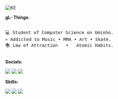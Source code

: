 ![KE](https://github.com/gleite22/gleite22/assets/117817612/08c5f0a8-1021-4547-ab84-299e43968ccd)
 <p><b>gL- Things</b>:</b></p>
 <pre>   
💻 Student of Computer Science on Uminho.
💀 Addicted to Music • MMA • Art • Skate.
📚 Law of Attraction   •   Atomic Habits.
 </pre>
 

   
   <div align="left">
   <p><b>Socials:</b></p>
  <a href="http://www.instagram.com/gleite23" [rel="noreferrer"><img src="https://img.shields.io/badge/Instagram-E4405F?style=for-the-badge&logo=instagram&logoColor=white"/></a></code>
<a href="https://discord.gg/guileite22" [rel="noreferrer"><img src="https://img.shields.io/badge/Discord-7289DA?style=for-the-badge&logo=discord&logoColor=white" /></a></code>
  <a href="https://open.spotify.com/user/31bq5u6kmaczwdvjlk52mg6lsjma" [rel="noreferrer"><img src="https://img.shields.io/badge/Spotify-1ED760?&style=for-the-badge&logo=spotify&logoColor=white" /></a></code>
</p>

  
      
 <p><b>Skills:</b></p>

<p align="left">
  <a [rel="noreferrer"> <img src="https://img.shields.io/badge/C-00599C?style=for-the-badge&logo=c&logoColor=white" /></a></code>
  <a  [rel="noreferrer"> <img src="https://img.shields.io/badge/Python-14354C?style=for-the-badge&logo=python&logoColor=white" /></a></code>
  <a  [rel="noreferrer"> <img src="https://img.shields.io/badge/Haskell-5D4F85?style=for-the-badge&logo=haskell&logoColor=white" /></a></code>


